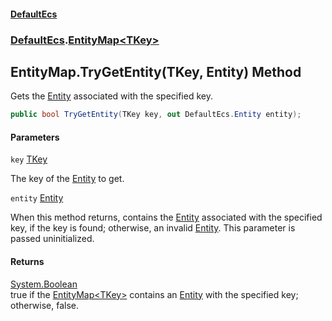 #### [DefaultEcs](DefaultEcs.md 'DefaultEcs')
### [DefaultEcs](DefaultEcs.md#DefaultEcs 'DefaultEcs').[EntityMap&lt;TKey&gt;](EntityMap_TKey_.md 'DefaultEcs.EntityMap<TKey>')

## EntityMap<TKey>.TryGetEntity(TKey, Entity) Method

Gets the [Entity](Entity.md 'DefaultEcs.Entity') associated with the specified key.

```csharp
public bool TryGetEntity(TKey key, out DefaultEcs.Entity entity);
```
#### Parameters

<a name='DefaultEcs.EntityMap_TKey_.TryGetEntity(TKey,DefaultEcs.Entity).key'></a>

`key` [TKey](EntityMap_TKey_.md#DefaultEcs.EntityMap_TKey_.TKey 'DefaultEcs.EntityMap<TKey>.TKey')

The key of the [Entity](Entity.md 'DefaultEcs.Entity') to get.

<a name='DefaultEcs.EntityMap_TKey_.TryGetEntity(TKey,DefaultEcs.Entity).entity'></a>

`entity` [Entity](Entity.md 'DefaultEcs.Entity')

When this method returns, contains the [Entity](Entity.md 'DefaultEcs.Entity') associated with the specified key, if the key is found; otherwise, an invalid [Entity](Entity.md 'DefaultEcs.Entity'). This parameter is passed uninitialized.

#### Returns
[System.Boolean](https://docs.microsoft.com/en-us/dotnet/api/System.Boolean 'System.Boolean')  
true if the [EntityMap&lt;TKey&gt;](EntityMap_TKey_.md 'DefaultEcs.EntityMap<TKey>') contains an [Entity](Entity.md 'DefaultEcs.Entity') with the specified key; otherwise, false.